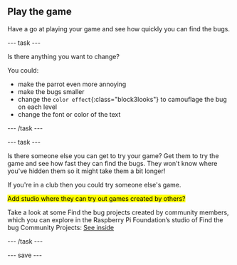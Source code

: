 ## Play the game

Have a go at playing your game and see how quickly you can find the bugs. 

--- task ---

Is there anything you want to change?

You could:
- make the parrot even more annoying
- make the bugs smaller 
- change the `color effect`{:class="block3looks"} to camouflage the bug on each level
- change the font or color of the text

--- /task ---

--- task ---

Is there someone else you can get to try your game? Get them to try the game and see how fast they can find the bugs. They won't know where you've hidden them so it might take them a bit longer!

If you're in a club then you could try someone else's game. 

<mark>Add studio where they can try out games created by others?

Take a look at some Find the bug projects created by community members, which you can explore in the Raspberry Pi Foundation’s studio of Find the bug Community Projects: [See inside](https://scratch.mit.edu/studios/29005236/)
</mark>

--- /task ---

--- save ---

